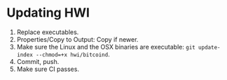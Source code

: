 ﻿# Updating HWI

1. Replace executables.
2. Properties/Copy to Output: Copy if newer.
3. Make sure the Linux and the OSX binaries are executable: `git update-index --chmod=+x hwi/bitcoind`.
4. Commit, push.
5. Make sure CI passes.
